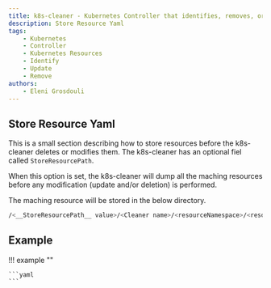 ```yaml
---
title: k8s-cleaner - Kubernetes Controller that identifies, removes, or updates stale/orphaned or unhealthy resources
description: Store Resource Yaml
tags:
    - Kubernetes
    - Controller
    - Kubernetes Resources
    - Identify
    - Update
    - Remove
authors:
    - Eleni Grosdouli
---
```


## Store Resource Yaml

This is a small section describing how to store resources before the k8s-cleaner deletes or modifies them. The k8s-cleaner has an optional fiel called `StoreResourcePath`.

When this option is set, the k8s-cleaner will dump all the maching resources before any modification (update and/or deletion) is performed.

The maching resource will be stored in the below directory.

```bash
/<__StoreResourcePath__ value>/<Cleaner name>/<resourceNamespace>/<resource Kind>/<resource Name>.yaml
```
## Example

!!! example ""

    ```yaml
    ```